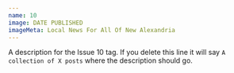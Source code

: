 ```yaml
---
name: 10
image: DATE PUBLISHED
imageMeta: Local News For All Of New Alexandria
---
```

A description for the Issue 10 tag. If you delete this line it will say
`A collection of X posts` where the description should go.

